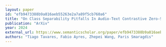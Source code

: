 ```yaml
---
layout: paper
id: "efb9473388b9a816aeb55263e2a7a89f5cb760a6"
title: "On Class Separability Pitfalls In Audio-Text Contrastive Zero-Shot Learning"
publication: "ArXiv"
year: 2024
external_url: https://www.semanticscholar.org/paper/efb9473388b9a816aeb55263e2a7a89f5cb760a6
authors: "Tiago Tavares, Fabio Ayres, Zhepei Wang, Paris Smaragdis"
---
```

